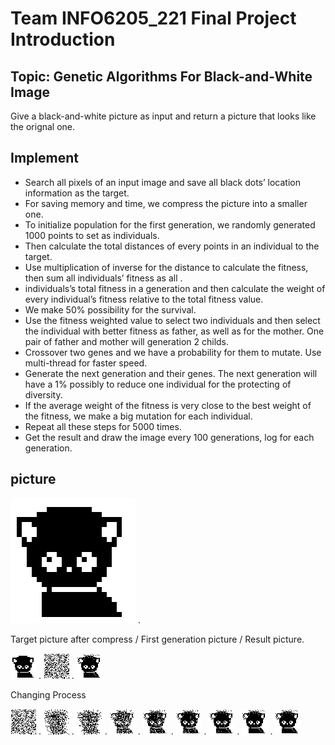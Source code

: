 # Team INFO6205_221 Final Project Introduction
## Topic: Genetic Algorithms For Black-and-White Image
  Give a black-and-white picture as input and return a picture that looks like the orignal one.
## Implement
* Search all pixels of an input image and save all black dots’ location information as the target.  
* For saving memory and time, we compress the picture into a smaller one.  
* To initialize population for the first generation, we randomly generated 1000 points to set as individuals.  
* Then calculate the total distances of every points in an individual to the target.  
* Use multiplication of inverse for the distance to calculate the fitness, then sum all individuals’ fitness as all . 
* individuals’s total fitness in a generation and then calculate the weight of every individual’s fitness relative to the total fitness value.
* We make 50% possibility for the survival.  
* Use the fitness weighted value to select two individuals and then select the individual with better fitness as father, as well as for the mother. One pair of father and mother will generation 2 childs.  
* Crossover two genes and we have a probability for them to mutate. Use multi-thread for faster speed.  
* Generate the next generation and their genes. The next generation will have a 1% possibly to reduce one individual for the protecting of diversity.  
* If the average weight of the fitness is very close to the best weight of the fitness, we make a big mutation for each individual.  
* Repeat all these steps for 5000 times.  
* Get the result and draw the image every 100 generations, log for each generation.  

## picture
![picture](final/info6205_FinalProject/resource/target.png) . 

Target picture after compress / First generation picture / Result picture. 

![picture](final/info6205_FinalProject/resource/compress.png) . 
![picture](final/info6205_FinalProject/resource/gen0.png) . 
![picture](final/info6205_FinalProject/resource/result.png)     

Changing Process

![picture](final/info6205_FinalProject/resource/gen0.png) . 
![picture](final/info6205_FinalProject/resource/gen99.png) . 
![picture](final/info6205_FinalProject/resource/gen198.png) . 
![picture](final/info6205_FinalProject/resource/gen990.png) . 
![picture](final/info6205_FinalProject/resource/gen1980.png) . 
![picture](final/info6205_FinalProject/resource/gen2970.png) . 
![picture](final/info6205_FinalProject/resource/gen3960.png) . 
![picture](final/info6205_FinalProject/resource/gen4950.png) . 
![picture](final/info6205_FinalProject/resource/result.png)     

